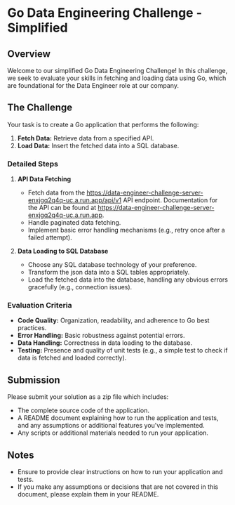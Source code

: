 # Go Data Engineering Challenge - Simplified

## Overview

Welcome to our simplified Go Data Engineering Challenge! In this challenge, we seek to evaluate your skills in fetching and loading data using Go, which are foundational for the Data Engineer role at our company.

## The Challenge

Your task is to create a Go application that performs the following:

1. **Fetch Data:** Retrieve data from a specified API.
2. **Load Data:** Insert the fetched data into a SQL database.


### Detailed Steps
1. **API Data Fetching**
	* Fetch data from the https://data-engineer-challenge-server-enxjgq2q4q-uc.a.run.app/api/v1 API endpoint. Documentation for the API can be found at  https://data-engineer-challenge-server-enxjgq2q4q-uc.a.run.app.
	* Handle paginated data fetching.
	* Implement basic error handling mechanisms (e.g., retry once after a failed attempt).

2. **Data Loading to SQL Database**
	* Choose any SQL database technology of your preference.
	* Transform the json data into a SQL tables appropriately.
	* Load the fetched data into the database, handling any obvious errors gracefully (e.g., connection issues).
	
### Evaluation Criteria
* **Code Quality:** Organization, readability, and adherence to Go best practices.
* **Error Handling:** Basic robustness against potential errors.
* **Data Handling:** Correctness in data loading to the database.
* **Testing:** Presence and quality of unit tests (e.g., a simple test to check if data is fetched and loaded correctly).

## Submission
Please submit your solution as a zip file which includes:

* The complete source code of the application.
* A README document explaining how to run the application and tests, and any assumptions or additional features you've implemented.
* Any scripts or additional materials needed to run your application.

## Notes
* Ensure to provide clear instructions on how to run your application and tests.
* If you make any assumptions or decisions that are not covered in this document, please explain them in your README.
